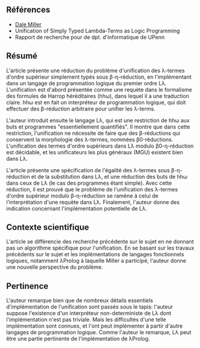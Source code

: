 ## Références

- [Dale Miller](https://www.lix.polytechnique.fr/Labo/Dale.Miller/)
- Unification of Simply Typed Lambda-Terms as Logic Programming
- Rapport de recherche pour de dpt. d'informatique de UPenn

## Résumé

L'article présente une réduction du problème d'unification des λ-termes d'ordre
supérieur simplement typés sous β-η-réduction, en l'implémentant dans un
langage de programmation logique du premier ordre Lλ. L'unification est d'abord
présentée comme une requète dans le formalisme des formules de Harrop
héréditaires (hhω), dans lequel il a une traduction claire. hhω est en fait un
interpréteur de programmation logique, qui doit effectuer des β-réduction
arbitraire pour unifier les λ-terms.

L'auteur introduit ensuite le langage Lλ, qui est une restriction de hhω aux
buts et programmes "essentiellement quantifiés". Il montre que dans cette
restriction, l'unification ne nécessite de faire que des β-réductions qui
conservent la morphologie des λ-termes, nommées β0-réductions. L'unification des
termes d'ordre supérieurs dans Lλ modulo β0-η-réduction est décidable, et les
unificateurs les plus généraux (MGU) existent bien dans Lλ.

L'article présente une spécification de l'égalité des λ-termes sous
β-η-réduction et de la substitution dans Lλ, et une réduction des buts de hhω
dans ceux de Lλ (le cas des programmes étant simple). Avec cette réduction, il
est prouvé que le problème de l'unification des λ-termes d'ordre supérieur
modulo β-η-réduction se ramène à celui de l'interprétation d'une requète dans
Lλ. Finalement, l'auteur donne des indication concernant l'implémentation
potentielle de Lλ.

## Contexte scientifique

L'article se différencie des recherche précédente sur le sujet en ne donnant pas
un algorithme spécifique pour l'unification. En se basant sur les travaux
précédents sur le sujet et les implémentations de langages fonctionnels logiques,
notamment λProlog à laquelle Miller a participé, l'auteur donne une nouvelle
perspective du problème. 

## Pertinence

L'auteur remarque bien que de nombreux détails essentiels d'implémentation de
l'unification sont passés sous le tapis: l'auteur suppose l'existence d'un
interpréteur non-deterministe de Lλ dont l'implémentation n'est pas triviale.
Mais les difficultés d'une telle implémentation sont connues, et l'ont peut
implémenter à partir d'autre langages de programmation logique. Comme l'auteur
le remarque, Lλ peut être une partie pertinente de l'implémentation de λProlog. 
